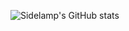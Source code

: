 ![Sidelamp's GitHub stats](https://github-readme-stats.vercel.app/api?username=sidelamp&show_icons=true&theme=tokyonight)
